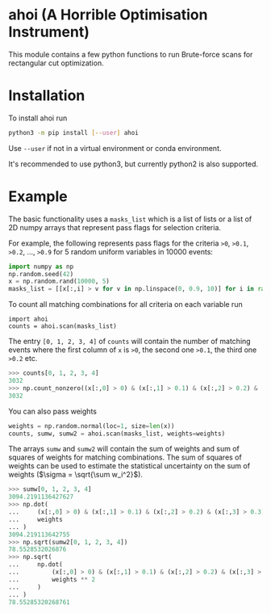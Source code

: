# ahoi (A Horrible Optimisation Instrument)

This module contains a few python functions to run Brute-force scans for rectangular cut optimization.

# Installation

To install ahoi run

```sh
python3 -m pip install [--user] ahoi
```

Use `--user` if not in a virtual environment or conda environment.

It's recommended to use python3, but currently python2 is also supported.

# Example
The basic functionality uses a `masks_list` which is a list of lists or a list
of 2D numpy arrays that represent pass flags for selection criteria.

For example, the following represents pass flags for the criteria `>0`, `>0.1`,
`>0.2`, ..., `>0.9` for 5 random uniform variables in 10000 events:

```python
import numpy as np
np.random.seed(42)
x = np.random.rand(10000, 5)
masks_list = [[x[:,i] > v for v in np.linspace(0, 0.9, 10)] for i in range(x.shape[1])]
```

To count all matching combinations for all criteria on each variable run

```
import ahoi
counts = ahoi.scan(masks_list)
```

The entry `[0, 1, 2, 3, 4]` of `counts` will contain the number of matching
events where the first column of `x` is `>0`, the second one `>0.1`, the third
one `>0.2` etc.

```python
>>> counts[0, 1, 2, 3, 4]
3032
>>> np.count_nonzero((x[:,0] > 0) & (x[:,1] > 0.1) & (x[:,2] > 0.2) & (x[:,3] > 0.3) & (x[:,4] > 0.4))
3032
```

You can also pass weights

```python
weights = np.random.normal(loc=1, size=len(x))
counts, sumw, sumw2 = ahoi.scan(masks_list, weights=weights)
```

The arrays `sumw` and `sumw2` will contain the sum of weights and sum of squares
of weights for matching combinations. The sum of squares of weights can be used
to estimate the statistical uncertainty on the sum of weights ($\sigma = \sqrt{\sum w_i^2}$).

```python
>>> sumw[0, 1, 2, 3, 4]
3094.2191136427627
>>> np.dot(
...     (x[:,0] > 0) & (x[:,1] > 0.1) & (x[:,2] > 0.2) & (x[:,3] > 0.3) & (x[:,4] > 0.4),
...     weights
... )
3094.219113642755
>>> np.sqrt(sumw2[0, 1, 2, 3, 4])
78.5528532026876
>>> np.sqrt(
...     np.dot(
...         (x[:,0] > 0) & (x[:,1] > 0.1) & (x[:,2] > 0.2) & (x[:,3] > 0.3) & (x[:,4] > 0.4),
...         weights ** 2
...     )
... )
78.55285320268761
```
